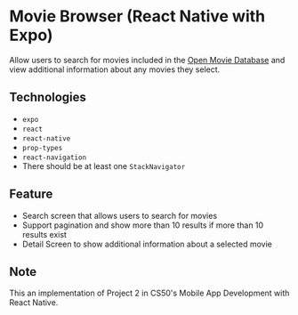 # Movie Browser (React Native with Expo)
Allow users to search for movies included in the [Open Movie Database](http://www.omdbapi.com/)
and view additional information about any movies they select. 

## Technologies
  - `expo`
  - `react`
  - `react-native`
  - `prop-types`
  - `react-navigation`
- There should be at least one `StackNavigator`

## Feature
- Search screen that allows users to search for movies
- Support pagination and show more than 10 results if more than 10 results exist
- Detail Screen to show additional information about a selected movie

## Note
This an implementation of Project 2 in CS50's Mobile App Development with React Native.
